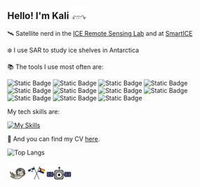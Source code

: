 ## Hello! I'm Kali <img src="./cat.gif" width="7%" height="7%"/>

🛰️ Satellite nerd in the [ICE Remote Sensing Lab](https://www.icelab.ca/) and at [SmartICE](https://smartice.org/)
   
   ❄️ I use SAR to study ice shelves in Antarctica
  
📚 The tools I use most often are:
  
  ![Static Badge](https://img.shields.io/badge/Python-F0F0F0?style=for-the-badge&logo=python&logoColor=ffde57)
  ![Static Badge](https://img.shields.io/badge/qgis-F0F0F0?style=for-the-badge&logo=qgis&logoColor=3BAF29)
  ![Static Badge](https://img.shields.io/badge/arcgis-F0F0F0?style=for-the-badge&logo=arcgis&logoColor=%232C7AC3)
  ![Static Badge](https://img.shields.io/badge/GDAL-F0F0F0?style=for-the-badge&logo=GDAL&logoColor=%235CAE58)
  ![Static Badge](https://img.shields.io/badge/pandas-F0F0F0?style=for-the-badge&logo=pandas&logoColor=150458)
  ![Static Badge](https://img.shields.io/badge/geopandas-F0F0F0?style=for-the-badge&logo=geopandas&logoColor=139C5A)
  ![Static Badge](https://img.shields.io/badge/google%20earth%20engine-F0F0F0?style=for-the-badge&logo=google%20earth%20engine&logoColor=%234285F4)
  ![Static Badge](https://img.shields.io/badge/javascript-F0F0F0?style=for-the-badge&logo=javascript&logoColor=%23F7DF1E)
  ![Static Badge](https://img.shields.io/badge/bash-F0F0F0?style=for-the-badge&logo=gnu%20bash&logoColor=293137)
  ![Static Badge](https://img.shields.io/badge/anaconda-F0F0F0?style=for-the-badge&logo=anaconda&logoColor=3BAF29)
  ![Static Badge](https://img.shields.io/badge/markdown-F0F0F0?style=for-the-badge&logo=markdown&logoColor=%23000000)

My tech skills are:
  
  [![My Skills](https://skillicons.dev/icons?i=py,bash,js,r,anaconda,linux,latex&theme=light)](https://skillicons.dev)

📄 And you can find my CV [here](KaliMcDougall_CV.pdf).

  ![Top Langs](https://github-readme-stats.vercel.app/api/top-langs/?username=kalimcdougall&layout=compact)
  
  <img src="./space_cat.gif" width="9%" height="9%"/><img src="./flags.gif" width="8%" height="8%"/> <img src="./nyan_satellite.gif" width="11%" height="11%"/>
